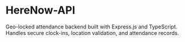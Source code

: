 # HereNow-API
Geo-locked attendance backend built with Express.js and TypeScript. Handles secure clock-ins, location validation, and attendance records.
